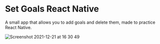 # Set Goals React Native #
  
A small app that allows you to add goals and delete them, made to practice React Native.  

![Screenshot 2021-12-21 at 16 30 49](https://user-images.githubusercontent.com/61993467/146956072-6d4a8a89-a599-4c59-80ef-907a3656f67b.png)
